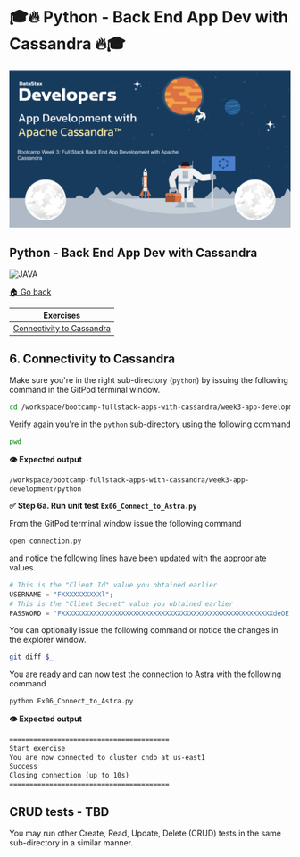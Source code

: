 # 🎓🔥 Python - Back End App Dev with Cassandra 🔥🎓

![datamodel](../images/AppDevSplash.png?raw=true)

## Python - Back End App Dev with Cassandra

![JAVA](https://raw.githubusercontent.com/DataStax-Academy/cassandra-workshop-series/master/materials/images/logo-python.png)

[🏠 Go back](../README.MD)

| Exercises |
|---|
| [Connectivity to Cassandra](#6-connectivity-to-cassandra) |

## 6. Connectivity to Cassandra 

Make sure you're in the right sub-directory (`python`) by issuing the following command in the GitPod terminal window.

```bash
cd /workspace/bootcamp-fullstack-apps-with-cassandra/week3-app-development/python
```
Verify again you're in the `python` sub-directory using the following command

```bash
pwd
```
**👁️ Expected output**

```
/workspace/bootcamp-fullstack-apps-with-cassandra/week3-app-development/python
```

**✅ Step 6a. Run unit test `Ex06_Connect_to_Astra.py`**

From the GitPod terminal window issue the following command

```bash
open connection.py
```

and notice the following lines have been updated with the appropriate values.


```python
# This is the "Client Id" value you obtained earlier
USERNAME = "FXXXXXXXXXXl"; 
# This is the "Client Secret" value you obtained earlier
PASSWORD = "FXXXXXXXXXXXXXXXXXXXXXXXXXXXXXXXXXXXXXXXXXXXXXXXXXXXXXdeOE.kio_.L981NQ.xq5HqXDB7s_FIJC.ssbLgbdz+G1IC0BCwIA_ZrwPrQNJWUiv26uZf2f4wo";
```

You can optionally issue the following command or notice the changes in the explorer window. 

```bash
git diff $_
```

You are ready and can now test the connection to Astra with the following command

```bash
python Ex06_Connect_to_Astra.py
```
**👁️ Expected output**

```
========================================
Start exercise
You are now connected to cluster cndb at us-east1
Success
Closing connection (up to 10s)
========================================
```

## CRUD tests - TBD

You may run other Create, Read, Update, Delete (CRUD) tests in the same sub-directory in a similar manner.